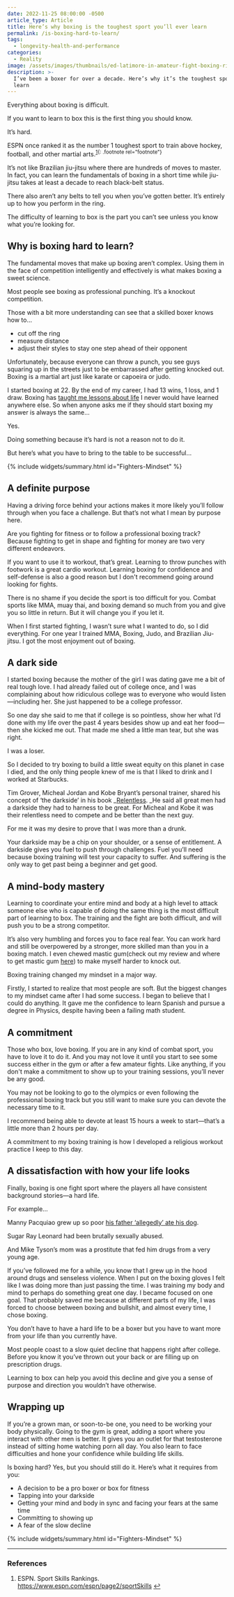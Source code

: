 ```yaml
---
date: 2022-11-25 08:00:00 -0500
article_type: Article
title: Here’s why boxing is the toughest sport you’ll ever learn
permalink: /is-boxing-hard-to-learn/
tags:
  - longevity-health-and-performance
categories:
  - Reality
image: /assets/images/thumbnails/ed-latimore-in-amateur-fight-boxing-ring.jpg
description: >-
  I’ve been a boxer for over a decade. Here’s why it’s the toughest sport to
  learn
---
```

Everything about boxing is difficult.

If you want to learn to box this is the first thing you should know.

It’s hard.

ESPN once ranked it as the number 1 toughest sport to train above hockey, football, and other martial arts.<sup>[1](#fn:1){: .footnote rel="footnote"}</sup>

It’s not like Brazilian jiu-jitsu where there are hundreds of moves to master. In fact, you can learn the fundamentals of boxing in a short time while jiu-jitsu takes at least a decade to reach black-belt status.

There also aren’t any belts to tell you when you’ve gotten better. It’s entirely up to how you perform in the ring.

The difficulty of learning to box is the part you can’t see unless you know what you’re looking for.

## Why is boxing hard to learn?

The fundamental moves that make up boxing aren’t complex. Using them in the face of competition intelligently and effectively is what makes boxing a sweet science.

Most people see boxing as professional punching. It’s a knockout competition.

Those with a bit more understanding can see that a skilled boxer knows how to…

* cut off the ring
* measure distance
* adjust their styles to stay one step ahead of their opponent

Unfortunately, because everyone can throw a punch, you see guys squaring up in the streets just to be embarrassed after getting knocked out. Boxing is a martial art just like karate or capoeira or judo.

I started boxing at 22. By the end of my career, I had 13 wins, 1 loss, and 1 draw. Boxing has [taught me lessons about life](https://edlatimore.com/boxing-benefits/) I never would have learned anywhere else. So when anyone asks me if they should start boxing my answer is always the same…

Yes.

Doing something because it’s hard is not a reason not to do it.

But here’s what you have to bring to the table to be successful…

{% include widgets/summary.html id="Fighters-Mindset" %}

## A definite purpose

Having a driving force behind your actions makes it more likely you’ll follow through when you face a challenge. But that’s not what I mean by purpose here.

Are you fighting for fitness or to follow a professional boxing track? Because fighting to get in shape and fighting for money are two very different endeavors.

If you want to use it to workout, that’s great. Learning to throw punches with footwork is a great cardio workout. Learning boxing for confidence and self-defense is also a good reason but I don't recommend going around looking for fights.

There is no shame if you decide the sport is too difficult for you. Combat sports like MMA, muay thai, and boxing demand so much from you and give you so little in return. But it will change you if you let it.

When I first started fighting, I wasn’t sure what I wanted to do, so I did everything. For one year I trained MMA, Boxing, Judo, and Brazilian Jiu-jitsu. I got the most enjoyment out of boxing.

## A dark side

I started boxing because the mother of the girl I was dating gave me a bit of real tough love. I had already failed out of college once, and I was complaining about how ridiculous college was to everyone who would listen—including her. She just happened to be a college professor.

So one day she said to me that if college is so pointless, show her what I’d done with my life over the past 4 years besides show up and eat her food—then she kicked me out. That made me shed a little man tear, but she was right.

I was a loser.

So I decided to try boxing to build a little sweat equity on this planet in case I died, and the only thing people knew of me is that I liked to drink and I worked at Starbucks.

Tim Grover, Micheal Jordan and Kobe Bryant’s personal trainer, shared his concept of ‘the darkside’ in his book \_[Relentless](https://timgrover.com/relentless/). \_He said all great men had a darkside they had to harness to be great. For Micheal and Kobe it was their relentless need to compete and be better than the next guy.

For me it was my desire to prove that I was more than a drunk.

Your darkside may be a chip on your shoulder, or a sense of entitlement. A darkside gives you fuel to push through challenges. Fuel you’ll need because boxing training will test your capacity to suffer. And suffering is the only way to get past being a beginner and get good.

## A mind-body mastery

Learning to coordinate your entire mind and body at a high level to attack someone else who is capable of doing the same thing is the most difficult part of learning to box. The training and the fight are both difficult, and will push you to be a strong competitor.

It’s also very humbling and forces you to face real fear. You can work hard and still be overpowered by a stronger, more skilled man than you in a boxing match. I even chewed mastic gum(check out my review and where to get mastic gum [here](https://edlatimore.com/mastic-gum-review/)) to make myself harder to knock out.

Boxing training changed my mindset in a major way.

Firstly, I started to realize that most people are soft. But the biggest changes to my mindset came after I had some success. I began to believe that I could do anything. It gave me the confidence to learn Spanish and pursue a degree in Physics, despite having been a failing math student.

## A commitment

Those who box, love boxing. If you are in any kind of combat sport, you have to love it to do it. And you may not love it until you start to see some success either in the gym or after a few amateur fights. Like anything, if you don't make a commitment to show up to your training sessions, you’ll never be any good.

You may not be looking to go to the olympics or even following the professional boxing track but you still want to make sure you can devote the necessary time to it.

I recommend being able to devote at least 15 hours a week to start—that’s a little more than 2 hours per day.

A commitment to my boxing training is how I developed a religious workout practice I keep to this day.

## A dissatisfaction with how your life looks

Finally, boxing is one fight sport where the players all have consistent background stories—a hard life.

For example…

Manny Pacquiao grew up so poor [his father ‘allegedly’ ate his dog](https://www.washingtonpost.com/news/morning-mix/wp/2015/05/01/manny-pacquiaos-dad-ate-his-dog-and-boxing-has-never-been-the-same/).

Sugar Ray Leonard had been brutally sexually abused.

And Mike Tyson’s mom was a prostitute that fed him drugs from a very young age.

If you’ve followed me for a while, you know that I grew up in the hood around drugs and senseless violence. When I put on the boxing gloves I felt like I was doing more than just passing the time. I was training my body and mind to perhaps do something great one day. I became focused on one goal. That probably saved me because at different parts of my life, I was forced to choose between boxing and bullshit, and almost every time, I chose boxing.

You don’t have to have a hard life to be a boxer but you have to want more from your life than you currently have.

Most people coast to a slow quiet decline that happens right after college. Before you know it you’ve thrown out your back or are filling up on prescription drugs.

Learning to box can help you avoid this decline and give you a sense of purpose and direction you wouldn’t have otherwise.

## Wrapping up

If you’re a grown man, or soon-to-be one, you need to be working your body physically. Going to the gym is great, adding a sport where you interact with other men is better. It gives you an outlet for that testosterone instead of sitting home watching porn all day. You also learn to face difficulties and hone your confidence while building life skills.

Is boxing hard? Yes, but you should still do it. Here’s what it requires from you:

* A decision to be a pro boxer or box for fitness
* Tapping into your darkside
* Getting your mind and body in sync and facing your fears at the same time
* Committing to showing up
* A fear of the slow decline

{% include widgets/summary.html id="Fighters-Mindset" %}

---

### References

<div class="footnotes"><ol><li><p>ESPN. Sport Skills Rankings. <a href="https://www.espn.com/espn/page2/sportSkills">https://www.espn.com/espn/page2/sportSkills</a>&nbsp;<a class="reversefootnote" href="#fnref:1">↩</a></p></li></ol></div>